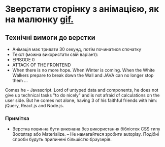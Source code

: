 # Зверстати сторінку з анімацією, як на малюнку [gif.](https://gitlab.com/dan-it/groups/pe-11-online/-/raw/main/programming-essentials/basic-html-css/homework/homework7-Star-wars/animation_front-end_wars.gif)

## Технічні вимоги до верстки

-   Анімація має тривати 30 секунд, потім починатися спочатку
-   Текст (можна використати свій варіант):
-   EPISODE 0
-   ATTACK OF THE FRONTEND
-   When there is no more hope. When Winter is coming. When the White Walkers prepare to break down the Wall and JAVA can no longer stop them ...

Comes he - Javascript. Lord of untyped data and components, he does not give up technical tasks "to do nicely" and is not afraid of calculations on the user side. But he comes not alone, having 3 of his faithful friends with him: jQuery, React.js and Node.js.

### Примітка

-   Верстка повинна бути виконана без використання бібліотек CSS типу Bootstrap або Materialize. – Не намагайтеся зробити autoplay. Подібні спроби будуть припинені більшістю браузерів.
